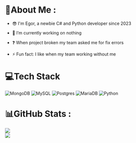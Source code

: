 
# 💫About Me :
- 😎 I'm Egor, a newbie C# and Python developer since 2023

- 🔭 I’m currently working on nothing
 
- ❓ When project broken my team asked me for fix errors  
 
- ⚡ Fun fact: I like when my team working without me 

# 💻Tech Stack
![MongoDB](https://img.shields.io/badge/MongoDB-%234ea94b.svg?style=for-the-badge&logo=mongodb&logoColor=white) ![MySQL](https://img.shields.io/badge/mysql-%2300f.svg?style=for-the-badge&logo=mysql&logoColor=white) ![Postgres](https://img.shields.io/badge/postgres-%23316192.svg?style=for-the-badge&logo=postgresql&logoColor=white) ![MariaDB](https://img.shields.io/badge/MariaDB-003545?style=for-the-badge&logo=mariadb&logoColor=white) ![Python](https://img.shields.io/badge/python-3670A0?style=for-the-badge&logo=python&logoColor=ffdd54)
# 📊GitHub Stats :
![](https://github-readme-stats.vercel.app/api?username=megorka&theme=dark&hide_border=false&include_all_commits=true&count_private=true)<br/>
![](https://github-readme-streak-stats.herokuapp.com/?user=megorka&theme=dark&hide_border=false)<br/>

